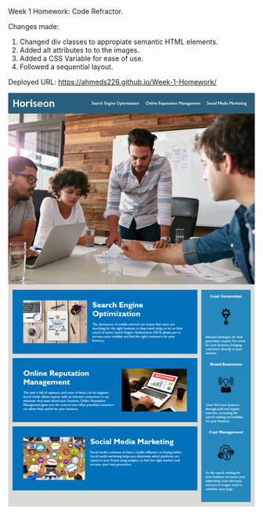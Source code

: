 Week 1 Homework: Code Refractor.

Changes made:
1. Changed div classes to appropiate semantic HTML elements.
2. Added alt attributes to to the images.
3. Added a CSS Variable for ease of use.
4. Followed a sequential layout.

Deployed URL: https://ahmeds226.github.io/Week-1-Homework/ 

<img src="./images/01-html-css-git-homework-demo.png"/>
